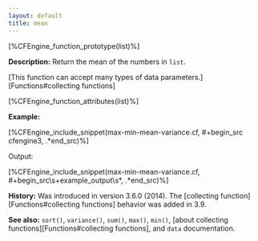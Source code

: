```yaml
---
layout: default
title: mean
---
```


[%CFEngine_function_prototype(list)%]

**Description:** Return the mean of the numbers in `list`.

[This function can accept many types of data parameters.][Functions#collecting functions]

[%CFEngine_function_attributes(list)%]

**Example:**

[%CFEngine_include_snippet(max-min-mean-variance.cf, #\+begin_src cfengine3, .*end_src)%]

Output:

[%CFEngine_include_snippet(max-min-mean-variance.cf, #\+begin_src\s+example_output\s*, .*end_src)%]

**History:** Was introduced in version 3.6.0 (2014). The [collecting function][Functions#collecting functions] behavior was added in 3.9.

**See also:** `sort()`, `variance()`, `sum()`, `max()`, `min()`, [about collecting functions][Functions#collecting functions], and `data` documentation.
